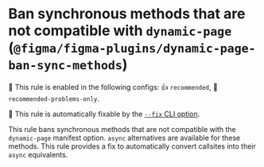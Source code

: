 # Ban synchronous methods that are not compatible with `dynamic-page` (`@figma/figma-plugins/dynamic-page-ban-sync-methods`)

💼 This rule is enabled in the following configs: 👍 `recommended`, 🔦 `recommended-problems-only`.

🔧 This rule is automatically fixable by the [`--fix` CLI option](https://eslint.org/docs/latest/user-guide/command-line-interface#--fix).

<!-- end auto-generated rule header -->

This rule bans synchronous methods that are not compatible with the
`dynamic-page` manifest option. `async` alternatives are available for these
methods. This rule provides a fix to automatically convert callsites into their
`async` equivalents.
